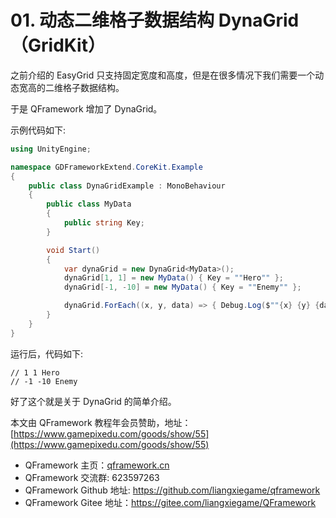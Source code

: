 ﻿# 01. 动态二维格子数据结构 DynaGrid（GridKit）

之前介绍的 EasyGrid 只支持固定宽度和高度，但是在很多情况下我们需要一个动态宽高的二维格子数据结构。

于是 QFramework 增加了 DynaGrid。

示例代码如下:
``` csharp
using UnityEngine;

namespace GDFrameworkExtend.CoreKit.Example
{
    public class DynaGridExample : MonoBehaviour
    {
        public class MyData
        {
            public string Key;
        }

        void Start()
        {
            var dynaGrid = new DynaGrid<MyData>();
            dynaGrid[1, 1] = new MyData() { Key = ""Hero"" };
            dynaGrid[-1, -10] = new MyData() { Key = ""Enemy"" };

            dynaGrid.ForEach((x, y, data) => { Debug.Log($""{x} {y} {data.Key}""); });
        }
    }
}
```

运行后，代码如下:
``` 
// 1 1 Hero
// -1 -10 Enemy
```

好了这个就是关于 DynaGrid 的简单介绍。


本文由 QFramework 教程年会员赞助，地址：[https://www.gamepixedu.com/goods/show/55](https://www.gamepixedu.com/goods/show/55)

* QFramework 主页：[qframework.cn](https://qframework.cn)
* QFramework 交流群: 623597263 
* QFramework Github 地址: <https://github.com/liangxiegame/qframework>
* QFramework Gitee 地址：<https://gitee.com/liangxiegame/QFramework>
